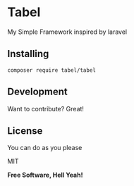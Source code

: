 # Tabel

My Simple Framework inspired by laravel 


## Installing
```
composer require tabel/tabel
```
## Development

Want to contribute? Great!

## License

You can do as you please

MIT

**Free Software, Hell Yeah!**

